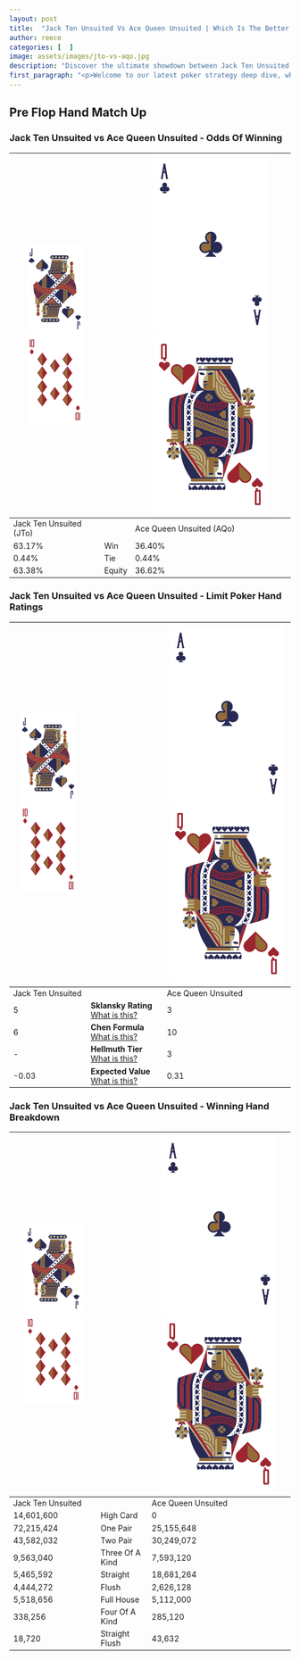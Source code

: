 ```yaml
---
layout: post
title:  "Jack Ten Unsuited Vs Ace Queen Unsuited | Which Is The Better Hand In Poker? A Complete Guide"
author: reece
categories: [  ]
image: assets/images/jto-vs-aqo.jpg
description: "Discover the ultimate showdown between Jack Ten Unsuited and Ace Queen Unsuited in poker! Uncover the odds, strategies, and scenarios where one hand triumphs over the other. Get ready to up your poker game with this thrilling analysis."
first_paragraph: "<p>Welcome to our latest poker strategy deep dive, where we're pitting two distinct hands against each other in a high-stakes showdown: Jack Ten Unsuited vs Ace Queen Unsuited.</p><p>In the dynamic world of poker, every decision counts, and knowing which hand holds the upper hand is key to your success at the table.</p><p>In this article, we'll dissect these two hands, explore the scenarios where one dominates the other, and equip you with the knowledge to make strategic choices that can tip the odds in your favor.</p><p>Get ready to unravel the intriguing dynamics of these poker hands and elevate your game to new heights.</p>"
---
```




[comment]: # (sp0)

## Pre Flop Hand Match Up

<div class="table hand-ratings" markdown="1"> 



### Jack Ten Unsuited vs Ace Queen Unsuited - Odds Of Winning


    
| ![image info](assets/images/hand1/J.png) ![image info](assets/images/hand1/To.png) |  | ![image info](assets/images/hand2/A.png) ![image info](assets/images/hand2/Qo.png) |
| -------- | -------- | -------- |
| Jack Ten Unsuited (JTo) |  | Ace Queen Unsuited (AQo) |
| 63.17% | Win | 36.40% |
| 0.44% | Tie | 0.44% |
| 63.38% | Equity | 36.62% |




[comment]: # (sp1)



### Jack Ten Unsuited vs Ace Queen Unsuited - Limit Poker Hand Ratings


    
| ![image info](assets/images/hand1/J.png) ![image info](assets/images/hand1/To.png) |  | ![image info](assets/images/hand2/A.png) ![image info](assets/images/hand2/Qo.png) |
| -------- | -------- | -------- |
| Jack Ten Unsuited |  | Ace Queen Unsuited |
| 5 | **Sklansky Rating** [What is this?](/sklansky-rating-explained) | 3 |
| 6 | **Chen Formula** [What is this?](/chen-formula-explained) | 10 |
| - | **Hellmuth Tier** [What is this?](/Hellmuth-tier-explained) | 3 |
| -0.03 | **Expected Value** [What is this?](/expected-value-explained) | 0.31 |




[comment]: # (sp2)



### Jack Ten Unsuited vs Ace Queen Unsuited - Winning Hand Breakdown


    
| ![image info](assets/images/hand1/J.png) ![image info](assets/images/hand1/To.png) |  | ![image info](assets/images/hand2/A.png) ![image info](assets/images/hand2/Qo.png) |
| -------- | -------- | -------- |
| Jack Ten Unsuited |  | Ace Queen Unsuited |
| 14,601,600 | High Card | 0 |
| 72,215,424 | One Pair | 25,155,648 |
| 43,582,032 | Two Pair | 30,249,072 |
| 9,563,040 | Three Of A Kind | 7,593,120 |
| 5,465,592 | Straight | 18,681,264 |
| 4,444,272 | Flush | 2,626,128 |
| 5,518,656 | Full House | 5,112,000 |
| 338,256 | Four Of A Kind | 285,120 |
| 18,720 | Straight Flush | 43,632 |




[comment]: # (sp3)



</div>

[comment]: # (sp4)



[comment]: # (sp5)

